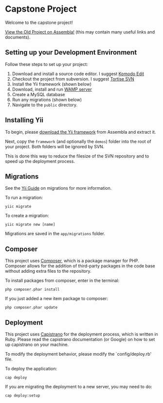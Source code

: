 Capstone Project
================
Welcome to the capstone project!

[View the Old Project on Assembla!](https://www.assembla.com/spaces/asu-teamwork-evaluation/wiki) (this may contain many
useful links and documents).

## Setting up your Development Environment
Follow these steps to set up your project:

1. Download and install a source code editor. I suggest [Komodo Edit](http://www.activestate.com/komodo-edit)
1. Checkout the project from subversion. I suggest  [Tortise SVN](http://tortoisesvn.net/)
1. Install the Yii framework (shown below)
1. Download, install and run [WAMP server](www.wampserver.com/en/)
1. Create a MySQL database
1. Run any migrations (shown below)
1. Navigate to the `public` directory.

## Installing Yii
To begin, please [download the Yii framework](https://www.assembla.com/spaces/asu-teamwork-evaluation/documents/aPi2cK-Gmr4BC2acwqjQXA/download/aPi2cK-Gmr4BC2acwqjQXA)
from Assembla and extract it.

Next, copy the `framework` (and optionally the `demos`) folder into the root of your project. Both folders will be ignored by SVN.

This is done this way to reduce the filesize of the SVN repository and to speed up the deployment process.

## Migrations
See the [Yii Guide](http://www.yiiframework.com/doc/guide/1.1/en/database.migration) on migrations for more information.

To run a migration:

    yiic migrate
    
To create a migration:

    yiic migrate new [name]
    
Migrations are saved in the `app/migrations` folder.

## Composer
This project uses [Composer](http://getcomposer.org/), which is a package manager for PHP. Composer allows for the addition of third-party packages in the code base
without adding extra files to the repository.

To install packages from composer, enter in the terminal:

    php composer.phar install
    
If you just added a new item package to composer:

    php composer.phar update
    
## Deployment
This project uses [Capistrano](https://github.com/capistrano/capistrano) for the deployment process, which is written in Ruby. Please read the capistrano documentation (or Google)
on how to set up capistrano on your machine.

To modify the deployment behavior, please modify the `config/deploy.rb' file.

To deploy the application:

    cap deploy

If you are migrating the deployment to a new server, you may need to do:

    cap deploy:setup
    
